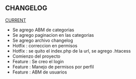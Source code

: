 ## CHANGELOG

[CURRENT](/../compare/master...develop)
* Se agrego ABM de categorias
* Se agrego paginacion en las categorias
* Se agrego archivo changelog
* Hotfix : correccion en permisos
* Hotfix : se quito el index.php de la url, se agrego .htacess
* Comienzo del proyecto
* Feature : Se creo el login
* Feature : Manejo de permisos por perfil
* Feature : ABM de usuarios

